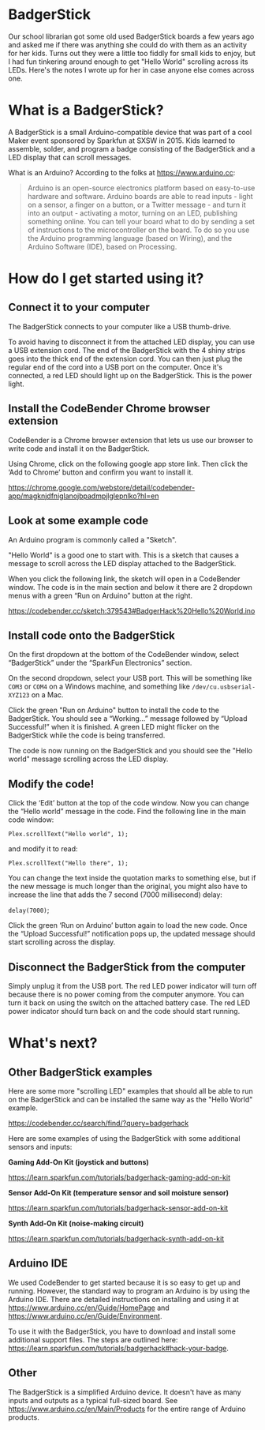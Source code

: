 # BadgerStick
Our school librarian got some old used BadgerStick boards a few years ago and asked me if there was anything she could do with them as an activity for her kids. Turns out they were a little too fiddly for small kids to enjoy, but I had fun tinkering around enough to get "Hello World" scrolling across its LEDs. Here's the notes I wrote up for her in case anyone else comes across one.  


# What is a BadgerStick?
A BadgerStick is a small Arduino-compatible device that was part of a cool Maker event sponsored by Sparkfun at SXSW in 2015. Kids learned to assemble, solder, and program a badge consisting of the BadgerStick and a LED display that can scroll messages.  

What is an Arduino? According to the folks at https://www.arduino.cc:

>Arduino is an open-source electronics platform based on easy-to-use hardware and software. Arduino boards are able to read inputs - light on a sensor, a finger on a button, or a Twitter message - and turn it into an output - activating a motor, turning on an LED, publishing something online. You can tell your board what to do by sending a set of instructions to the microcontroller on the board. To do so you use the Arduino programming language (based on Wiring), and the Arduino Software (IDE), based on Processing.

# How do I get started using it?
## Connect it to your computer

The BadgerStick connects to your computer like a USB thumb-drive.

To avoid having to disconnect it from the attached LED display, you can use a USB extension cord. The end of the BadgerStick with the 4 shiny strips goes into the thick end of the extension cord. You can then just plug the regular end of the cord into a USB port on the computer. Once it's connected, a red LED should light up on the BadgerStick. This is the power light.

## Install the CodeBender Chrome browser extension

CodeBender is a Chrome browser extension that lets us use our browser to write code and install it on the BadgerStick.

Using Chrome, click on the following google app store link. Then click the ‘Add to Chrome’ button and confirm you want to install it.

https://chrome.google.com/webstore/detail/codebender-app/magknjdfniglanojbpadmpjlglepnlko?hl=en

## Look at some example code
An Arduino program is commonly called a "Sketch".

"Hello World" is a good one to start with. This is a sketch that causes a message to scroll across the LED display attached to the BadgerStick.

When you click the following link, the sketch will open in a CodeBender window. The code is in the main section and below it there are 2 dropdown menus with a green “Run on Arduino” button at the right.

https://codebender.cc/sketch:379543#BadgerHack%20Hello%20World.ino

## Install code onto the BadgerStick
On the first dropdown at the bottom of the CodeBender window, select “BadgerStick” under the “SparkFun Electronics” section.

On the second dropdown, select your USB port. This will be something like `COM3` or `COM4` on a Windows machine, and something like `/dev/cu.usbserial-XYZ123` on a Mac.

Click the green "Run on Arduino" button to install the code to the BadgerStick. You should see a “Working…” message followed by “Upload Successful!” when it is finished. A green LED might flicker on the BadgerStick while the code is being transferred.

The code is now running on the BadgerStick and you should see the "Hello world" message scrolling across the LED display.

## Modify the code!
Click the ‘Edit’ button at the top of the code window. Now you can change the “Hello world” message in the code. Find the following line in the main code window:

`Plex.scrollText("Hello world", 1);`

and modify it to read:

`Plex.scrollText("Hello there", 1);`

You can change the text inside the quotation marks to something else, but if the new message is much longer than the original, you might also have to increase the line that adds the 7 second (7000 millisecond) delay:

`delay(7000)`;

Click the green ‘Run on Arduino’ button again to load the new code. Once the “Upload Successful!” notification pops up, the updated message should start scrolling across the display.

## Disconnect the BadgerStick from the computer

Simply unplug it from the USB port. The red LED power indicator will turn off because there is no power coming from the computer anymore. You can turn it back on using the switch on the attached battery case. The red LED power indicator should turn back on and the code should start running.

# What's next?
## Other BadgerStick examples

Here are some more "scrolling LED" examples that should all be able to run on the BadgerStick and can be installed the same way as the "Hello World" example.

https://codebender.cc/search/find/?query=badgerhack

Here are some examples of using the BadgerStick with some additional sensors and inputs:

__Gaming Add-On Kit (joystick and buttons)__

https://learn.sparkfun.com/tutorials/badgerhack-gaming-add-on-kit

__Sensor Add-On Kit (temperature sensor and soil moisture sensor)__

https://learn.sparkfun.com/tutorials/badgerhack-sensor-add-on-kit

__Synth Add-On Kit (noise-making circuit)__

https://learn.sparkfun.com/tutorials/badgerhack-synth-add-on-kit




## Arduino IDE
We used CodeBender to get started because it is so easy to get up and running. However, the standard way to program an Arduino is by using the Arduino IDE. There are detailed instructions on installing and using it at https://www.arduino.cc/en/Guide/HomePage and https://www.arduino.cc/en/Guide/Environment.

To use it with the BadgerStick, you have to download and install some additional support files. The steps are outlined here:
https://learn.sparkfun.com/tutorials/badgerhack#hack-your-badge.

## Other
The BadgerStick is a simplified Arduino device. It doesn't have as many inputs and outputs as a typical full-sized board. See https://www.arduino.cc/en/Main/Products for the entire range of Arduino products.
